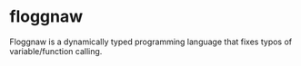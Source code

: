 # floggnaw
Floggnaw is a dynamically typed programming language that fixes typos of variable/function calling.
